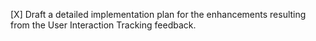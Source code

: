 [X] Draft a detailed implementation plan for the enhancements resulting from the User Interaction Tracking feedback.